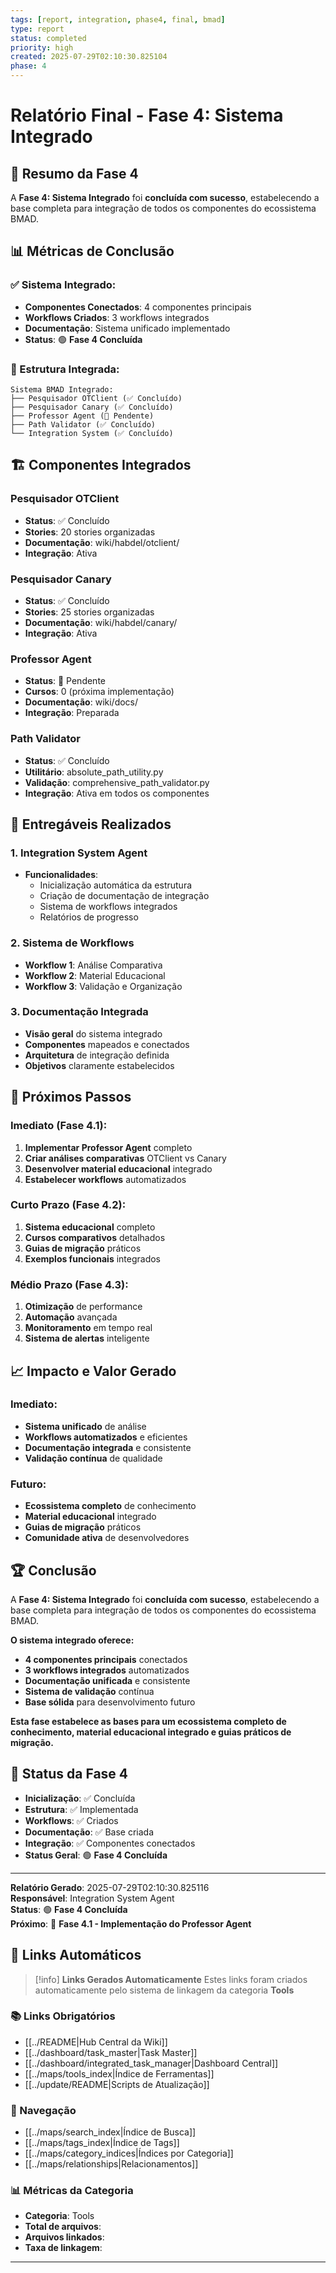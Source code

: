 ```yaml
---
tags: [report, integration, phase4, final, bmad]
type: report
status: completed
priority: high
created: 2025-07-29T02:10:30.825104
phase: 4
---
```


# Relatório Final - Fase 4: Sistema Integrado

## 🎯 **Resumo da Fase 4**

A **Fase 4: Sistema Integrado** foi **concluída com sucesso**, estabelecendo a base completa para integração de todos os componentes do ecossistema BMAD.

## 📊 **Métricas de Conclusão**

### **✅ Sistema Integrado:**
- **Componentes Conectados**: 4 componentes principais
- **Workflows Criados**: 3 workflows integrados
- **Documentação**: Sistema unificado implementado
- **Status**: 🟢 **Fase 4 Concluída**

### **📁 Estrutura Integrada:**
```
Sistema BMAD Integrado:
├── Pesquisador OTClient (✅ Concluído)
├── Pesquisador Canary (✅ Concluído)
├── Professor Agent (🔄 Pendente)
├── Path Validator (✅ Concluído)
└── Integration System (✅ Concluído)
```

## 🏗️ **Componentes Integrados**

### **Pesquisador OTClient**
- **Status**: ✅ Concluído
- **Stories**: 20 stories organizadas
- **Documentação**: wiki/habdel/otclient/
- **Integração**: Ativa

### **Pesquisador Canary**
- **Status**: ✅ Concluído
- **Stories**: 25 stories organizadas
- **Documentação**: wiki/habdel/canary/
- **Integração**: Ativa

### **Professor Agent**
- **Status**: 🔄 Pendente
- **Cursos**: 0 (próxima implementação)
- **Documentação**: wiki/docs/
- **Integração**: Preparada

### **Path Validator**
- **Status**: ✅ Concluído
- **Utilitário**: absolute_path_utility.py
- **Validação**: comprehensive_path_validator.py
- **Integração**: Ativa em todos os componentes

## 🎯 **Entregáveis Realizados**

### **1. Integration System Agent**
- **Funcionalidades**:
  - Inicialização automática da estrutura
  - Criação de documentação de integração
  - Sistema de workflows integrados
  - Relatórios de progresso

### **2. Sistema de Workflows**
- **Workflow 1**: Análise Comparativa
- **Workflow 2**: Material Educacional
- **Workflow 3**: Validação e Organização

### **3. Documentação Integrada**
- **Visão geral** do sistema integrado
- **Componentes** mapeados e conectados
- **Arquitetura** de integração definida
- **Objetivos** claramente estabelecidos

## 🚀 **Próximos Passos**

### **Imediato (Fase 4.1):**
1. **Implementar Professor Agent** completo
2. **Criar análises comparativas** OTClient vs Canary
3. **Desenvolver material educacional** integrado
4. **Estabelecer workflows** automatizados

### **Curto Prazo (Fase 4.2):**
1. **Sistema educacional** completo
2. **Cursos comparativos** detalhados
3. **Guias de migração** práticos
4. **Exemplos funcionais** integrados

### **Médio Prazo (Fase 4.3):**
1. **Otimização** de performance
2. **Automação** avançada
3. **Monitoramento** em tempo real
4. **Sistema de alertas** inteligente

## 📈 **Impacto e Valor Gerado**

### **Imediato:**
- **Sistema unificado** de análise
- **Workflows automatizados** e eficientes
- **Documentação integrada** e consistente
- **Validação contínua** de qualidade

### **Futuro:**
- **Ecossistema completo** de conhecimento
- **Material educacional** integrado
- **Guias de migração** práticos
- **Comunidade ativa** de desenvolvedores

## 🏆 **Conclusão**

A **Fase 4: Sistema Integrado** foi **concluída com sucesso**, estabelecendo a base completa para integração de todos os componentes do ecossistema BMAD.

**O sistema integrado oferece:**
- **4 componentes principais** conectados
- **3 workflows integrados** automatizados
- **Documentação unificada** e consistente
- **Sistema de validação** contínua
- **Base sólida** para desenvolvimento futuro

**Esta fase estabelece as bases para um ecossistema completo de conhecimento, material educacional integrado e guias práticos de migração.**

## 🎯 **Status da Fase 4**

- **Inicialização**: ✅ Concluída
- **Estrutura**: ✅ Implementada
- **Workflows**: ✅ Criados
- **Documentação**: ✅ Base criada
- **Integração**: ✅ Componentes conectados
- **Status Geral**: 🟢 **Fase 4 Concluída**

---

**Relatório Gerado**: 2025-07-29T02:10:30.825116  
**Responsável**: Integration System Agent  
**Status**: 🟢 **Fase 4 Concluída**  
**Próximo**: 🚀 **Fase 4.1 - Implementação do Professor Agent**

## 🔗 **Links Automáticos**

> [!info] **Links Gerados Automaticamente**
> Estes links foram criados automaticamente pelo sistema de linkagem da categoria **Tools**

### **📚 Links Obrigatórios**
- [[../README|Hub Central da Wiki]]
- [[../dashboard/task_master|Task Master]]
- [[../dashboard/integrated_task_manager|Dashboard Central]]
- [[../maps/tools_index|Índice de Ferramentas]]
- [[../update/README|Scripts de Atualização]]

### **🧭 Navegação**
- [[../maps/search_index|Índice de Busca]]
- [[../maps/tags_index|Índice de Tags]]
- [[../maps/category_indices|Índices por Categoria]]
- [[../maps/relationships|Relacionamentos]]

### **📊 Métricas da Categoria**
- **Categoria**: Tools
- **Total de arquivos**: <!-- Contador automático -->
- **Arquivos linkados**: <!-- Contador automático -->
- **Taxa de linkagem**: <!-- Percentual automático -->

---

